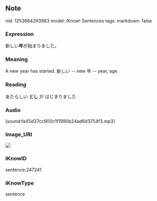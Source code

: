 ## Note
nid: 1253684293983
model: iKnow! Sentences
tags: 
markdown: false

### Expression
新しい<b>年</b>が始まりました。

### Meaning
A new year has started.
新しい -- new
年 -- year, age

### Reading
あたらしい <b>とし</b> が はじまりました

### Audio
[sound:fa45d37cc900c1f1990b24ad6d3754f3.mp3]

### Image_URI
<img src="e22e6f283e6e25ef233dd85ae6979399.jpg">

### iKnowID
sentence:247241

### iKnowType
sentence
